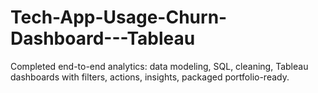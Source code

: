 # Tech-App-Usage-Churn-Dashboard---Tableau
Completed end-to-end analytics: data modeling, SQL, cleaning, Tableau dashboards with filters, actions, insights, packaged portfolio-ready.
